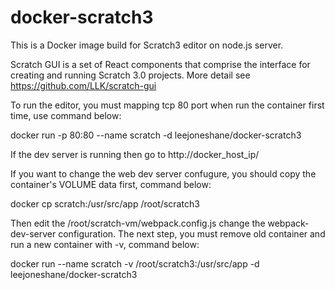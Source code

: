 # docker-scratch3

This is a Docker image build for Scratch3 editor on node.js server.

Scratch GUI is a set of React components that comprise the interface for creating and running Scratch 3.0 projects. More detail see https://github.com/LLK/scratch-gui

To run the editor, you must mapping tcp 80 port when run the container first time, use command below:

docker run -p 80:80 --name scratch -d leejoneshane/docker-scratch3

If the dev server is running then go to http://docker_host_ip/

If you want to change the web dev server confugure, you should copy the container's VOLUME data first, command below:

docker cp scratch:/usr/src/app /root/scratch3

Then edit the /root/scratch-vm/webpack.config.js change the webpack-dev-server configuration.
The next step, you must remove old container and run a new container with -v, command below:

docker run --name scratch -v /root/scratch3:/usr/src/app -d leejoneshane/docker-scratch3
